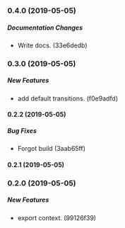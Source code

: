 ### 0.4.0 (2019-05-05)

##### Documentation Changes

*  Write docs. (33e6dedb)

### 0.3.0 (2019-05-05)

##### New Features

*  add default transitions. (f0e9adfd)

#### 0.2.2 (2019-05-05)

##### Bug Fixes

*  Forgot build (3aab65ff)

#### 0.2.1 (2019-05-05)

### 0.2.0 (2019-05-05)

##### New Features

*  export context. (99126f39)

